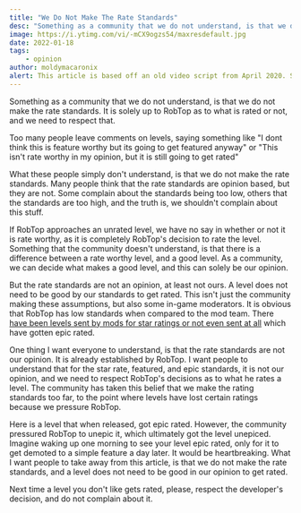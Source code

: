 ```yaml
---
title: "We Do Not Make The Rate Standards"
desc: "Something as a community that we do not understand, is that we do not make the rate standards."
image: https://i.ytimg.com/vi/-mCX9ogzs54/maxresdefault.jpg
date: 2022-01-18
tags:
    - opinion
author: moldymacaronix
alert: This article is based off an old video script from April 2020. Some opinions may no longer reflect the views of the author.
---
```


Something as a community that we do not understand, is that we do not make the rate standards. It is solely up to RobTop as to what is rated or not, and we need to respect that.

Too many people leave comments on levels, saying something like "I dont think this is feature worthy but its going to get featured anyway" or "This isn't rate worthy in my opinion, but it is still going to get rated"





What these people simply don't understand, is that we do not make the rate standards. Many people think that the rate standards are opinion based, but they are not. Some complain about the standards being too low, others that the standards are too high, and the truth is, we shouldn't complain about this stuff.





If RobTop approaches an unrated level, we have no say in whether or not it is rate worthy, as it is completely RobTop's decision to rate the level. Something that the community doesn't understand, is that there is a difference between a rate worthy level, and a good level. As a community, we can decide what makes a good level, and this can solely be our opinion.





But the rate standards are not an opinion, at least not ours. A level does not need to be good by our standards to get rated. This isn't just the community making these assumptions, but also some in-game moderators. It is obvious that RobTop has low standards when compared to the mod team. There [have been levels sent by mods for star ratings or not even sent at all](https://gdbrowser.com/59659156) which have gotten epic rated.





One thing I want everyone to understand, is that the rate standards are not our opinion. It is already established by RobTop. I want people to understand that for the star rate, featured, and epic standards, it is not our opinion, and we need to respect RobTop's decisions as to what he rates a level. The community has taken this belief that we make the rating standards too far, to the point where levels have lost certain ratings because we pressure RobTop.





Here is a level that when released, got epic rated. However, the community pressured RobTop to unepic it, which ultimately got the level unepiced. Imagine waking up one morning to see your level epic rated, only for it to get demoted to a simple feature a day later. It would be heartbreaking. What I want people to take away from this article, is that we do not make the rate standards, and a level does not need to be good in our opinion to get rated.





Next time a level you don't like gets rated, please, respect the developer's decision, and do not complain about it.
